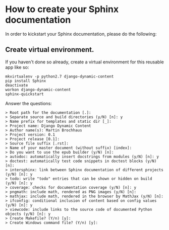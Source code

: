 # How to create your Sphinx documentation

In order to kickstart your Sphinx documentation, please do the following:

## Create virtual environment.

If you haven't done so already, create a virtual environment for this reusable
app like so:

    mkvirtualenv -p python2.7 django-dynamic-content
    pip install Sphinx
    deactivate
    workon django-dynamic-content
    sphinx-quickstart

Answer the questions:

    > Root path for the documentation [.]:
    > Separate source and build directories (y/N) [n]: y
    > Name prefix for templates and static dir [_]:
    > Project name: Django Dynamic Content
    > Author name(s): Martin Brochhaus
    > Project version: 0.1
    > Project release [0.1]:
    > Source file suffix [.rst]:
    > Name of your master document (without suffix) [index]:
    > Do you want to use the epub builder (y/N) [n]:
    > autodoc: automatically insert docstrings from modules (y/N) [n]: y
    > doctest: automatically test code snippets in doctest blocks (y/N) [n]:
    > intersphinx: link between Sphinx documentation of different projects (y/N) [n]: y
    > todo: write "todo" entries that can be shown or hidden on build (y/N) [n]: y
    > coverage: checks for documentation coverage (y/N) [n]: y
    > pngmath: include math, rendered as PNG images (y/N) [n]:
    > mathjax: include math, rendered in the browser by MathJax (y/N) [n]:
    > ifconfig: conditional inclusion of content based on config values (y/N) [n]: y
    > viewcode: include links to the source code of documented Python objects (y/N) [n]: y
    > Create Makefile? (Y/n) [y]:
    > Create Windows command file? (Y/n) [y]:
